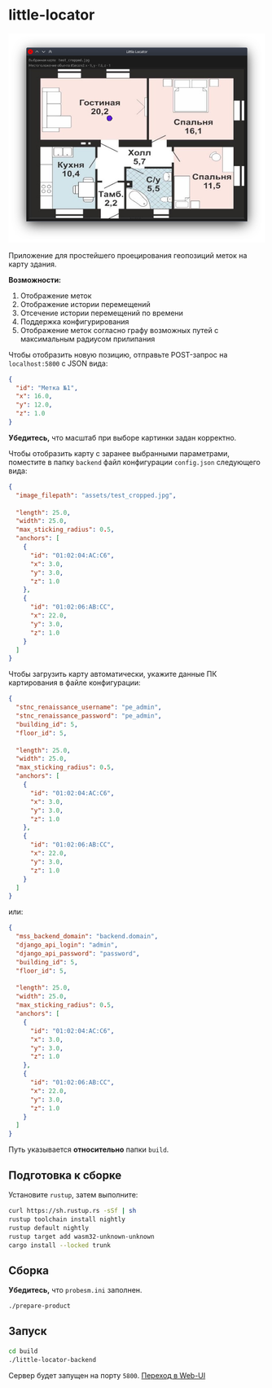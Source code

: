 # little-locator

![Отображение фиолетовой метки](frontend/assets/screenshot.png)

Приложение для простейшего проецирования геопозиций меток на карту здания.

**Возможности:**

1. Отображение меток
2. Отображение истории перемещений
3. Отсечение истории перемещений по времени
4. Поддержка конфигурирования
5. Отображение меток согласно графу возможных путей с максимальным радиусом прилипания

Чтобы отобразить новую позицию, отправьте POST-запрос на `localhost:5800` с JSON вида:

```json
{
  "id": "Метка №1",
  "x": 16.0,
  "y": 12.0,
  "z": 1.0
}
```

**Убедитесь,** что масштаб при выборе картинки задан корректно.

Чтобы отобразить карту с заранее выбранными параметрами, поместите в папку `backend` файл конфигурации `config.json` следующего вида:

```json
{
  "image_filepath": "assets/test_cropped.jpg",
  
  "length": 25.0,
  "width": 25.0,
  "max_sticking_radius": 0.5,
  "anchors": [
    {
      "id": "01:02:04:AC:C6",
      "x": 3.0,
      "y": 3.0,
      "z": 1.0
    },
    {
      "id": "01:02:06:AB:CC",
      "x": 22.0,
      "y": 3.0,
      "z": 1.0
    }
  ]
}
```

Чтобы загрузить карту автоматически, укажите данные ПК картирования в файле конфигурации:

```json
{
  "stnc_renaissance_username": "pe_admin",
  "stnc_renaissance_password": "pe_admin",
  "building_id": 5,
  "floor_id": 5,
  
  "length": 25.0,
  "width": 25.0,
  "max_sticking_radius": 0.5,
  "anchors": [
    {
      "id": "01:02:04:AC:C6",
      "x": 3.0,
      "y": 3.0,
      "z": 1.0
    },
    {
      "id": "01:02:06:AB:CC",
      "x": 22.0,
      "y": 3.0,
      "z": 1.0
    }
  ]
}
```

или:

```json
{
  "mss_backend_domain": "backend.domain",
  "django_api_login": "admin",
  "django_api_password": "password",
  "building_id": 5,
  "floor_id": 5,
  
  "length": 25.0,
  "width": 25.0,
  "max_sticking_radius": 0.5,
  "anchors": [
    {
      "id": "01:02:04:AC:C6",
      "x": 3.0,
      "y": 3.0,
      "z": 1.0
    },
    {
      "id": "01:02:06:AB:CC",
      "x": 22.0,
      "y": 3.0,
      "z": 1.0
    }
  ]
}
```

Путь указывается **относительно** папки `build`.

## Подготовка к сборке

Установите `rustup`, затем выполните:

```bash
curl https://sh.rustup.rs -sSf | sh
rustup toolchain install nightly
rustup default nightly
rustup target add wasm32-unknown-unknown
cargo install --locked trunk
```

## Сборка

**Убедитесь,** что `probesm.ini` заполнен.

```bash
./prepare-product
```

## Запуск

```bash
cd build
./little-locator-backend
```

Сервер будет запущен на порту `5800`. [Переход в Web-UI](http://127.0.0.1:5800)
